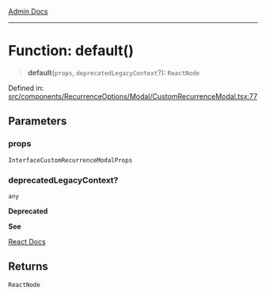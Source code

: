 [Admin Docs](/)

***

# Function: default()

> **default**(`props`, `deprecatedLegacyContext`?): `ReactNode`

Defined in: [src/components/RecurrenceOptions/Modal/CustomRecurrenceModal.tsx:77](https://github.com/PalisadoesFoundation/talawa-admin/blob/main/src/components/RecurrenceOptions/Modal/CustomRecurrenceModal.tsx#L77)

## Parameters

### props

`InterfaceCustomRecurrenceModalProps`

### deprecatedLegacyContext?

`any`

**Deprecated**

**See**

[React Docs](https://legacy.reactjs.org/docs/legacy-context.html#referencing-context-in-lifecycle-methods)

## Returns

`ReactNode`
